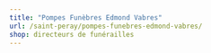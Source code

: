 ```yaml
---
title: "Pompes Funèbres Edmond Vabres"
url: /saint-peray/pompes-funebres-edmond-vabres/
shop: directeurs de funérailles
---
```

